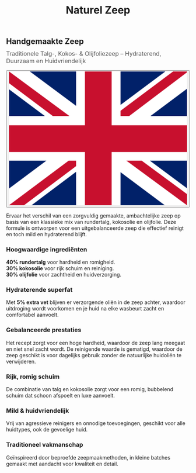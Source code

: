 ﻿---
title: "Naturel Zeep"
layout: single
author_profile: true
tags: zeep
excerpt_separator: <!--more-->
header:
    overlay_image: random
    overlay_filter: 0.3
    teaser: /assets/images/bull200px.webp
comments: true
---

<!--more-->

<div class="lang-content lang-nl" style="display:block;">
  <div class="lang-header">
    <h2 style="margin: 0.5em 0 0.5em;">Handgemaakte Zeep</h2>
    <h3 style="margin: 0.2em 0 1em; font-weight: normal; font-size: 1.15em; color: #555;">Traditionele Talg-, Kokos- & Olijfoliezeep – Hydraterend, Duurzaam en Huidvriendelijk</h3>
    <div class="lang-switcher">
      <button id="lang-toggle" onclick="toggleLang()">
        <img id="lang-flag" src="/assets/images/ui/gb.svg" alt="English flag">
      </button>
    </div>
  </div> <!--more-->
  <p>Ervaar het verschil van een zorgvuldig gemaakte, ambachtelijke zeep op basis van een klassieke mix van rundertalg, kokosolie en olijfolie. Deze formule is ontworpen voor een uitgebalanceerde zeep die effectief reinigt en toch mild en hydraterend blijft.</p>
  <h3>Hoogwaardige ingrediënten</h3>
  <p><b>40% rundertalg</b> voor hardheid en romigheid.<br>
     <b>30% kokosolie</b> voor rijk schuim en reiniging.<br>
     <b>30% olijfolie</b> voor zachtheid en huidverzorging.</p>
  <h3>Hydraterende superfat</h3>
  <p>Met <b>5% extra vet</b> blijven er verzorgende oliën in de zeep achter, waardoor uitdroging wordt voorkomen en je huid na elke wasbeurt zacht en comfortabel aanvoelt.</p>
  <h3>Gebalanceerde prestaties</h3>
  <p>Het recept zorgt voor een hoge hardheid, waardoor de zeep lang meegaat en niet snel zacht wordt. De reinigende waarde is gematigd, waardoor de zeep geschikt is voor dagelijks gebruik zonder de natuurlijke huidoliën te verwijderen.</p>
  <h3>Rijk, romig schuim</h3>
  <p>De combinatie van talg en kokosolie zorgt voor een romig, bubbelend schuim dat schoon afspoelt en luxe aanvoelt.</p>
  <h3>Mild & huidvriendelijk</h3>
  <p>Vrij van agressieve reinigers en onnodige toevoegingen, geschikt voor alle huidtypes, ook de gevoelige huid.</p>
  <h3>Traditioneel vakmanschap</h3>
  <p>Geïnspireerd door beproefde zeepmaakmethoden, in kleine batches gemaakt met aandacht voor kwaliteit en detail.</p>
</div>

<div class="lang-content lang-en" style="display:none;">
  <div class="lang-header">
    <h2 style="margin: 0.5em 0 0.5em;">Handmade Soap</h2>
    <h3 style="margin: 0.2em 0 1em; font-weight: normal; font-size: 1.15em; color: #555;">Traditional Tallow, Coconut & Olive Oil Soap – Moisturizing, Long-Lasting, and Skin-Friendly</h3>
    <div class="lang-switcher">
      <button id="lang-toggle" onclick="toggleLang()">
        <img id="lang-flag" src="/assets/images/ui/nl.svg" alt="Dutch flag">
      </button>
    </div>
  </div>
  <p>Experience the difference of a carefully crafted, small-batch soap made from a classic blend of beef tallow, coconut oil, and olive oil. This formula is designed to deliver a balanced bar that cleanses effectively while remaining gentle and moisturizing.</p>
  <h3>Premium Ingredients</h3>
  <p><b>40% beef tallow</b> for hardness and creaminess.<br>
     <b>30% coconut oil</b> for rich lather and cleansing.<br>
     <b>30% olive oil</b> for mildness and skin conditioning.</p>
  <h3>Moisturizing Superfat</h3>
  <p>With a <b>5% superfat</b>, this bar retains extra nourishing oils, helping to prevent dryness and leaving your skin feeling soft and comfortable after every wash.</p>
  <h3>Balanced Performance</h3>
  <p>The recipe achieves a high hardness value, ensuring the bar lasts longer and resists becoming mushy. The cleansing value is moderate, making it suitable for daily use without stripping natural oils.</p>
  <h3>Rich, Creamy Lather</h3>
  <p>The combination of tallow and coconut oil produces a creamy, bubbly foam that rinses clean and feels luxurious.</p>
  <h3>Gentle & Skin-Friendly</h3>
  <p>Free from harsh detergents and unnecessary additives, this soap is ideal for all skin types, including sensitive skin.</p>
  <h3>Traditional Craftsmanship</h3>
  <p>Inspired by time-tested soapmaking methods, this bar is made in small batches with attention to quality and detail.</p>
</div>
